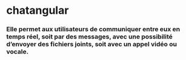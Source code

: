 # chatangular

### Elle permet aux utilisateurs de communiquer entre eux en temps réel, soit par des messages, avec une possibilité d’envoyer des fichiers joints, soit avec un appel vidéo ou vocale.

